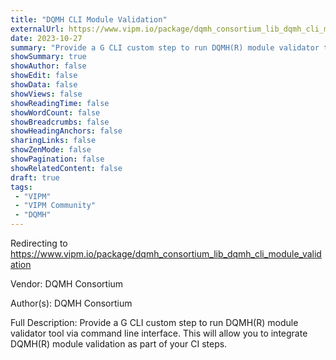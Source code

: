 ```yaml
---
title: "DQMH CLI Module Validation"
externalUrl: https://www.vipm.io/package/dqmh_consortium_lib_dqmh_cli_module_validation
date: 2023-10-27
summary: "Provide a G CLI custom step to run DQMH(R) module validator tool via command line interface."
showSummary: true
showAuthor: false
showEdit: false
showData: false
showViews: false
showReadingTime: false
showWordCount: false
showBreadcrumbs: false
showHeadingAnchors: false
sharingLinks: false
showZenMode: false
showPagination: false
showRelatedContent: false
draft: true
tags:
 - "VIPM"
 - "VIPM Community"
 - "DQMH"
---
```


Redirecting to https://www.vipm.io/package/dqmh_consortium_lib_dqmh_cli_module_validation

Vendor: DQMH Consortium

Author(s): DQMH Consortium
 
Full Description:
Provide a G CLI custom step to run DQMH(R) module validator tool via command line interface.
This will allow you to integrate DQMH(R) module validation as part of your CI steps.